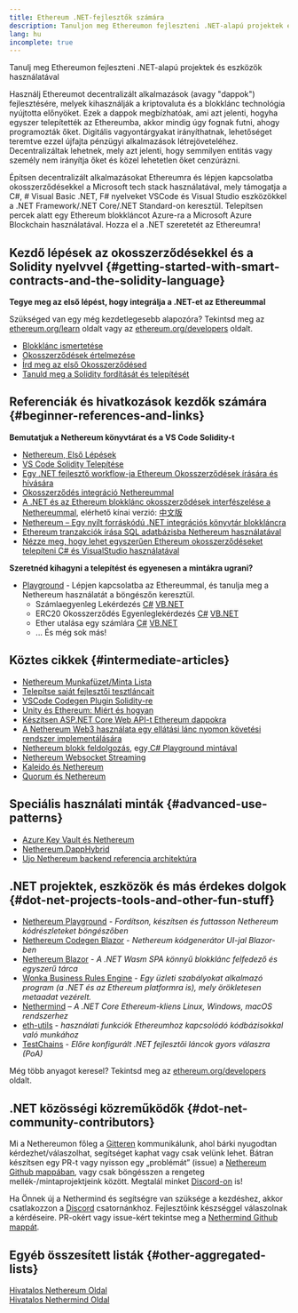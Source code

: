 ```yaml
---
title: Ethereum .NET-fejlesztők számára
description: Tanuljon meg Ethereumon fejleszteni .NET-alapú projektek és eszközök használatával
lang: hu
incomplete: true
---
```


<div class="featured">Tanulj meg Ethereumon fejleszteni .NET-alapú projektek és eszközök használatával</div>

Használj Ethereumot decentralizált alkalmazások (avagy "dappok") fejlesztésére, melyek kihasználják a kriptovaluta és a blokklánc technológia nyújtotta előnyöket. Ezek a dappok megbízhatóak, ami azt jelenti, hogyha egyszer telepítették az Ethereumba, akkor mindig úgy fognak futni, ahogy programozták őket. Digitális vagyontárgyakat irányíthatnak, lehetőséget teremtve ezzel újfajta pénzügyi alkalmazások létrejöveteléhez. Decentralizáltak lehetnek, mely azt jelenti, hogy semmilyen entitás vagy személy nem irányítja őket és közel lehetetlen őket cenzúrázni.

Építsen decentralizált alkalmazásokat Ethereumra és lépjen kapcsolatba okosszerződésekkel a Microsoft tech stack használatával, mely támogatja a C#, # Visual Basic .NET, F# nyelveket VSCode és Visual Studio eszközökkel a .NET Framework/.NET Core/.NET Standard-on keresztül. Telepítsen percek alatt egy Ethereum blokkláncot Azure-ra a Microsoft Azure Blockchain használatával. Hozza el a .NET szeretetét az Ethereumra!

## Kezdő lépések az okosszerződésekkel és a Solidity nyelvvel {#getting-started-with-smart-contracts-and-the-solidity-language}

**Tegye meg az első lépést, hogy integrálja a .NET-et az Ethereummal**

Szükséged van egy még kezdetlegesebb alapozóra? Tekintsd meg az [ethereum.org/learn](/learn/) oldalt vagy az [ethereum.org/developers](/developers/) oldalt.

- [Blokklánc ismertetése](https://kauri.io/article/d55684513211466da7f8cc03987607d5/blockchain-explained)
- [Okosszerződések értelmezése](https://kauri.io/article/e4f66c6079e74a4a9b532148d3158188/ethereum-101-part-5-the-smart-contract)
- [Írd meg az első Okosszerződésed](https://kauri.io/article/124b7db1d0cf4f47b414f8b13c9d66e2/remix-ide-your-first-smart-contract)
- [Tanuld meg a Solidity fordítását és telepítését](https://kauri.io/article/973c5f54c4434bb1b0160cff8c695369/understanding-smart-contract-compilation-and-deployment)

## Referenciák és hivatkozások kezdők számára {#beginner-references-and-links}

**Bemutatjuk a Nethereum könyvtárat és a VS Code Solidity-t**

- [Nethereum, Első Lépések](https://docs.nethereum.com/en/latest/getting-started/)
- [VS Code Solidity Telepítése](https://marketplace.visualstudio.com/items?itemName=JuanBlanco.solidity)
- [Egy .NET fejlesztő workflow-ja Ethereum Okosszerződések írására és hívására](https://medium.com/coinmonks/a-net-developers-workflow-for-creating-and-calling-ethereum-smart-contracts-44714f191db2)
- [Okosszerződés integráció Nethereummal](https://kauri.io/#collections/Getting%20Started/smart-contracts-integration-with-nethereum/#smart-contracts-integration-with-nethereumm)
- [A .NET és az Ethereum blokklánc okosszerződések interfészelése a Nethereummal](https://medium.com/my-blockchain-development-daily-journey/interfacing-net-and-ethereum-blockchain-smart-contracts-with-nethereum-2fa3729ac933), elérhető kínai verzió: [中文版](https://medium.com/my-blockchain-development-daily-journey/%E4%BD%BF%E7%94%A8nethereum%E9%80%A3%E6%8E%A5-net%E5%92%8C%E4%BB%A5%E5%A4%AA%E7%B6%B2%E5%8D%80%E5%A1%8A%E9%8F%88%E6%99%BA%E8%83%BD%E5%90%88%E7%B4%84-4a96d35ad1e1)
- [Nethereum – Egy nyílt forráskódú .NET integrációs könyvtár blokkláncra](https://kauri.io/#collections/a%20hackathon%20survival%20guide/nethereum-an-open-source-.net-integration-library/)
- [Ethereum tranzakciók írása SQL adatbázisba Nethereum használatával](https://medium.com/coinmonks/writing-ethereum-transactions-to-sql-database-using-nethereum-fd94e0e4fa36)
- [Nézze meg, hogy lehet egyszerűen Ethereum okosszerződéseket telepíteni C# és VisualStudio használatával](https://koukia.ca/deploy-ethereum-smart-contracts-using-c-and-visualstudio-5be188ae928c)

**Szeretnéd kihagyni a telepítést és egyenesen a mintákra ugrani?**

- [Playground](http://playground.nethereum.com/) - Lépjen kapcsolatba az Ethereummal, és tanulja meg a Nethereum használatát a böngészőn keresztül.
  - Számlaegyenleg Lekérdezés [C#](http://playground.nethereum.com/csharp/id/1001) [VB.NET](http://playground.nethereum.com/vb/id/2001)
  - ERC20 Okosszerződés Egyenleglekérdezés [C#](http://playground.nethereum.com/csharp/id/1005) [VB.NET](http://playground.nethereum.com/vb/id/2004)
  - Ether utalása egy számlára [C#](http://playground.nethereum.com/csharp/id/1003) [VB.NET](http://playground.nethereum.com/vb/id/2003)
  - ... És még sok más!

## Köztes cikkek {#intermediate-articles}

- [Nethereum Munkafüzet/Minta Lista](http://docs.nethereum.com/en/latest/Nethereum.Workbooks/docs/)
- [Telepítse saját fejlesztői tesztláncait](https://github.com/Nethereum/Testchains)
- [VSCode Codegen Plugin Solidity-re](https://docs.nethereum.com/en/latest/nethereum-codegen-vscodesolidity/)
- [Unity és Ethereum: Miért és hogyan](https://www.raywenderlich.com/5509-unity-and-ethereum-why-and-how)
- [Készítsen ASP.NET Core Web API-t Ethereum dappokra](https://tech-mint.com/blockchain/create-asp-net-core-web-api-for-ethereum-dapps/)
- [A Nethereum Web3 használata egy ellátási lánc nyomon követési rendszer implementálására](http://blog.pomiager.com/post/using-nethereum-web3-to-implement-a-supply-chain-traking-system4)
- [Nethereum blokk feldolgozás](https://nethereum.readthedocs.io/en/latest/nethereum-block-processing-detail/), egy[ C# Playground mintával](http://playground.nethereum.com/csharp/id/1025)
- [Nethereum Websocket Streaming](https://nethereum.readthedocs.io/en/latest/nethereum-subscriptions-streaming/)
- [Kaleido és Nethereum](https://kaleido.io/kaleido-and-nethereum/)
- [Quorum és Nethereum](https://github.com/Nethereum/Nethereum/blob/master/src/Nethereum.Quorum/README.md)

## Speciális használati minták {#advanced-use-patterns}

- [Azure Key Vault és Nethereum](https://github.com/Azure-Samples/bc-community-samples/tree/master/akv-nethereum)
- [Nethereum.DappHybrid](https://github.com/Nethereum/Nethereum.DappHybrid)
- [Ujo Nethereum backend referencia architektúra](https://docs.nethereum.com/en/latest/nethereum-ujo-backend-sample/)

## .NET projektek, eszközök és más érdekes dolgok {#dot-net-projects-tools-and-other-fun-stuff}

- [Nethereum Playground](http://playground.nethereum.com/) - _Fordítson, készítsen és futtasson Nethereum kódrészleteket böngészőben_
- [Nethereum Codegen Blazor](https://github.com/Nethereum/Nethereum.CodeGen.Blazor) - _Nethereum kódgenerátor UI-jal Blazor-ben_
- [Nethereum Blazor](https://github.com/Nethereum/NethereumBlazor) - _A .NET Wasm SPA könnyű blokklánc felfedező és egyszerű tárca_
- [Wonka Business Rules Engine](https://docs.nethereum.com/en/latest/wonka/) - _Egy üzleti szabályokat alkalmazó program (a .NET és az Ethereum platformra is), mely örökletesen metaadat vezérelt._
- [Nethermind](https://github.com/NethermindEth/nethermind) – _A .NET Core Ethereum-kliens Linux, Windows, macOS rendszerhez_
- [eth-utils](https://github.com/ethereum/eth-utils/) - _használati funkciók Ethereumhoz kapcsolódó kódbázisokkal való munkához_
- [TestChains](https://github.com/Nethereum/TestChains) - _Előre konfigurált .NET fejlesztői láncok gyors válaszra (PoA)_

Még több anyagot keresel? Tekintsd meg az [ethereum.org/developers](/developers/) oldalt.

## .NET közösségi közreműködők {#dot-net-community-contributors}

Mi a Nethereumon főleg a [Gitteren](https://gitter.im/Nethereum/Nethereum) kommunikálunk, ahol bárki nyugodtan kérdezhet/válaszolhat, segítséget kaphat vagy csak velünk lehet. Bátran készítsen egy PR-t vagy nyisson egy „problémát” (issue) a [Nethereum Github mappában](https://github.com/Nethereum), vagy csak böngésszen a rengeteg mellék-/mintaprojektjeink között. Megtalál minket [Discord-on](https://discord.gg/jQPrR58FxX) is!

Ha Önnek új a Nethermind és segítségre van szüksége a kezdéshez, akkor csatlakozzon a [Discord](http://discord.gg/PaCMRFdvWT) csatornánkhoz. Fejlesztőink készséggel válaszolnak a kérdéseire. PR-okért vagy issue-kért tekintse meg a [Nethermind Github mappát](https://github.com/NethermindEth/nethermind).

## Egyéb összesített listák {#other-aggregated-lists}

[Hivatalos Nethereum Oldal](https://nethereum.com/)  
[Hivatalos Nethermind Oldal](https://nethermind.io/)
